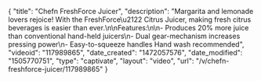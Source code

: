 {
    "title": "Chefn FreshForce Juicer",
    "description": "Margarita and lemonade lovers rejoice! With the FreshForce\u2122 Citrus Juicer, making fresh citrus beverages is easier than ever.\n\nFeatures:\n\n- Produces 20% more juice than conventional hand-held juicers\n- Dual gear-mechanism increases pressing power\n- Easy-to-squeeze handles Hand wash recommended",
    "videoid": "117989865",
    "date_created": "1472057576",
    "date_modified": "1505770751",
    "type": "captivate",
    "layout": "video",
    "url": "\/v\/chefn-freshforce-juicer\/117989865"
}